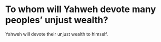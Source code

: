# To whom will Yahweh devote many peoples’ unjust wealth?

Yahweh will devote their unjust wealth to himself.
